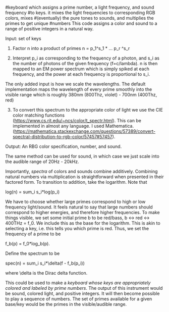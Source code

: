 #keyboard which assigns a prime number, a light frequency, and sound frequency
#to keys. it mixes the light frequencies to corresponding RGB colors, mixes
#(eventually) the pure tones to sounds, and multiplies the primes to get unique
#numbers
This code assigns a color and sound to a range of positive integers in a natural
way.

Input: set of keys

1) Factor n into a product of primes n = p_1^s_1 * ... p_r ^s_r

2) Interpret p_i as corresponding to the frequency of a photon, and s_i as the number of photons of the given frequency (f=c/lambda). n is then mapped to an EM power spectrum which is simply spiked at each frequency, and the power at each frequency is proportional to s_i.

The only added input is how we scale the wavelengths. The default implementation maps the wavelength of every prime smoothly into the visible range which is roughly 380nm (800Thz, violet) - 700nm (400Thz, red)

3) To convert this spectrum to the appropriate color of light we use the CIE color matching functions (https://www.cs.rit.edu/~ncs/color/t_spectr.html). This can be implemented in almost any language. I used Mathematica. (https://mathematica.stackexchange.com/questions/57389/convert-spectral-distribution-to-rgb-color/57457#57457).

Output: An RBG color specification, number, and sound.

The same method can be used for sound, in which case we just scale into the audible range of 20Hz - 20kHz.

Importantly, *spectra* of colors and sounds combine additively. Combining natural numbers via multiplication is straightforward when presented in their factored form. To transition to addition, take the logarithm. Note that

log(n) = sum_i s_i*log(p_i)

We have to choose whether large primes correspond to high or low frequency light/sound. It feels natural to say that large numbers should correspond to higher energies, and therefore higher frequencies. To make things visible, we set some initial prime b to be red/bass, b <-> red <-> 400THz = f_0. We include this as the base for the logarithm. This is akin to selecting a key, i.e. this tells you which prime is red. Thus, we set the frequency of a prime to be

f_b(p) = f_0*log_b(p).

Define the spectrum to be

spec(n) = sum_i s_i*\delta(f - f_b(p_i))

where \delta is the Dirac delta function.

This could be used to make a *keyboard whose keys are appropriately colored and labeled by prime numbers*. The output of this instrument would be sound, colored light, and positive integers. It will then become possible to play a sequence of numbers. The set of primes available for a given base/key would be the primes in the visible/audible range.
